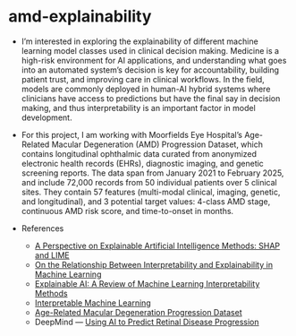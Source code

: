 # amd-explainability

- I’m interested in exploring the explainability of different machine learning model classes used in clinical decision making. Medicine is a high-risk environment for AI applications, and understanding what goes into an automated system’s decision is key for accountability, building patient trust, and improving care in clinical workflows. In the field, models are commonly deployed in human-AI hybrid systems where clinicians have access to predictions but have the final say in decision making, and thus interpretability is an important factor in model development.
- For this project, I am working with Moorfields Eye Hospital’s Age-Related Macular Degeneration (AMD) Progression Dataset, which contains longitudinal ophthalmic data curated from anonymized electronic health records (EHRs), diagnostic imaging, and genetic screening reports. The data span from January 2021 to February 2025, and include 72,000 records from 50 individual patients over 5 clinical sites. They contain 57 features (multi-modal clinical, imaging, genetic, and longitudinal), and 3 potential target values: 4-class AMD stage, continuous AMD risk score, and time-to-onset in months.

- References
    - [A Perspective on Explainable Artificial Intelligence Methods: SHAP and LIME](https://arxiv.org/html/2305.02012v3)
    - [On the Relationship Between Interpretability and Explainability in Machine Learning](https://arxiv.org/abs/2311.11491)
    - [Explainable AI: A Review of Machine Learning Interpretability Methods](https://pmc.ncbi.nlm.nih.gov/articles/PMC7824368/)
    - [Interpretable Machine Learning](https://christophm.github.io/interpretable-ml-book/)
    - [Age-Related Macular Degeneration Progression Dataset](https://www.kaggle.com/datasets/datasetengineer/amdp-dataset)
    - DeepMind — [Using AI to Predict Retinal Disease Progression](https://deepmind.google/discover/blog/using-ai-to-predict-retinal-disease-progression/)
